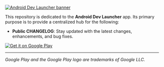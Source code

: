 <a href='https://play.google.com/store/apps/details?id=com.hikapps.adl&referrer=utm_source%3Dgithub%26utm_medium%3Dchangelog-banner'><img alt='Android Dev Launcher banner' src='https://user-images.githubusercontent.com/6371716/196663870-04d651da-bd3a-42f7-9346-36d828439870.png'/></a>

This repository is dedicated to the **Android Dev Launcher** app. Its primary purpose is to provide a centralized hub for the following:

- **Public CHANGELOG**: Stay updated with the latest changes, enhancements, and bug fixes.

<a href='https://play.google.com/store/apps/details?id=com.hikapps.adl&referrer=utm_source%3Dgithub%26utm_medium%3Dchangelog-cta'><img alt='Get it on Google Play' src='https://play.google.com/intl/en_us/badges/static/images/badges/en_badge_web_generic.png'/></a>

---

_Google Play and the Google Play logo are trademarks of Google LLC._
